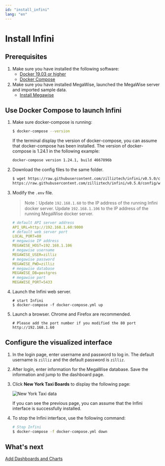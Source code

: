 ```yaml
---
id: "install_infini"
lang: "en"
---
```

# Install Infini


## Prerequisites

1. Make sure you have installed the following software:
   - [Docker 19.03 or higher](https://docs.docker.com/engine/installation/linux/docker-ce/ubuntu/)
   - [Docker Compose](https://docs.docker.com/compose/install/)
2. Make sure you have installed MegaWise, launched the MegaWise server and imported sample data.
   - [Install Megawise](./install_megawise)

## Use Docker Compose to launch Infini

1. Make sure docker-compose is running:

   ```bash
   $ docker-compose --version
   ```

    If the terminal display the version of docker-compose, you can assume that docker-compose has been installed. The version of docker-compose is 1.24.1 in the following example:

    ```bash
    docker-compose version 1.24.1, build 4667896b
    ```

2. Download the config files to the same folder.

   ```bash
   $ wget https://raw.githubusercontent.com/zilliztech/infini/v0.5.0/config/webserver/.env \
   https://raw.githubusercontent.com/zilliztech/infini/v0.5.0/config/webserver/docker-compose.yml

   ```

3. Modify the `.env` file.

   > Note：Update `192.168.1.60` to the IP address of the running Infini docker server. Update `192.168.1.106` to the IP address of the running MegaWise docker server.

   ```yml
   # default API server address
   API_URL=http://192.168.1.60:9000
   # default web server port
   LOCAL_PORT=80
   # megawise IP address
   MEGAWISE_HOST=192.168.1.106
   # megawise username
   MEGAWISE_USER=zilliz
   # megawise password
   MEGAWISE_PWD=zilliz
   # megawise database
   MEGAWISE_DB=postgres
   # megawise port
   MEGAWISE_PORT=5433
   ```

4. Launch the Infini web server.

   ```shell
   # start Infini
   $ docker-compose -f docker-compose.yml up
   ```


5. Launch a browser. Chrome and Firefox are recommended.

   ```shell
   # Please add the port number if you modified the 80 port
   http://192.168.1.60
   ```


## Configure the visualized interface


1. In the login page, enter username and password to log in. The default username is `zilliz` and the default password is `zilliz`.

2. After login, enter information for the MegaWise database. Save the information and jump to the dashboard page.


3. Click **New York Taxi Boards** to display the following page:

    ![New York Taxi data](../assets/nyc-demo.png)

    If you can see the previous page, you can assume that the Infini interface is successfully installed.


4. To stop the Infini interface, use the following command:

   ```bash
   # Stop Infini
   $ docker-compose -f docker-compose.yml down
   ```
## What's next

[Add Dashboards and Charts](./add_dashboard)
